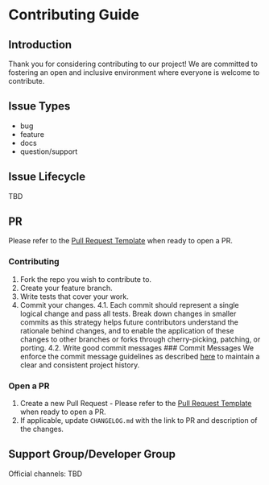# Contributing Guide

## Introduction

Thank you for considering contributing to our project! We are committed to fostering an open and inclusive environment where everyone is welcome to contribute.

## Issue Types

- bug
- feature
- docs
- question/support

## Issue Lifecycle

TBD

## PR

Please refer to the [Pull Request Template](./PR.md) when ready to open a PR.

### Contributing

1. Fork the repo you wish to contribute to.
2. Create your feature branch.
3. Write tests that cover your work.
4. Commit your changes.
  4.1. Each commit should represent a single logical change and pass all tests. Break down changes in smaller commits as this strategy helps future contributors understand the rationale behind changes, and to enable the application of these changes to other branches or forks through cherry-picking, patching, or porting.
  4.2. Write good commit messages
       ### Commit Messages
      We enforce the commit message guidelines as described [here](https://cbea.ms/git-commit/) to maintain a clear and consistent project history.

### Open a PR

1. Create a new Pull Request - Please refer to the [Pull Request Template](./PR.md) when ready to open a PR.
2. If applicable, update `CHANGELOG.md` with the link to PR and description of the changes.

## Support Group/Developer Group

Official channels:  TBD

<!-- Before submitting a pull request or opening a new issue, it can be helpful to ask in the [link to support group]() channels for additional insights. In case of reporing an issue, there’s a good chance that the issue you’re facing has already been reported by someone else, or it’s a known problem we’re currently addressing.

## Requirements

- Search for existing issues
- Keep discussion on issue on topic -->
